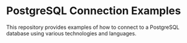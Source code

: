 # PostgreSQL Connection Examples

This repository provides examples of how to connect to a PostgreSQL database using various technologies and languages. 
